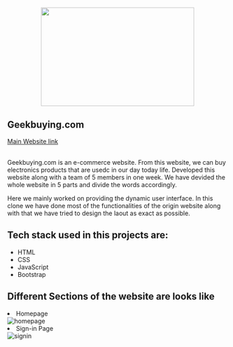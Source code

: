 <h1 align="center"><img src="https://gizchina.it/wp-content/uploads/2017/11/Geekbuying-logo.jpg" height="225px" width="350px"/></h1>

<h2 align="left">Geekbuying.com</h2>
<a href="https://www.geekbuying.com/">Main Website link </a>
<br></br>
<p> Geekbuying.com is an e-commerce website. From this website, we can buy electronics products that are usedc in our day today life. Developed this website along with a team of 5 members in one week. We have devided the whole website in 5 parts and divide the words accordingly.
</p>
<p> 
Here we mainly worked on providing the dynamic user interface. In this clone we have done most of the functionalities of the origin website along with that we have tried to design the laout as exact as possible.
</p>
<h2>Tech stack used in this projects are:</h2>
<ul>
<li>HTML</li>
<li>CSS</li>
<li>JavaScript</li>
<li>Bootstrap</li>
</ul>

<h2>Different Sections of the website are looks like</h2>
<li>Homepage</li>
<img src="https://user-images.githubusercontent.com/103960628/201537925-e145ca3b-6b69-449a-a3b4-549577dbbe38.png" alt="homepage"/>

<li>Sign-in Page</li>
<img src="https://user-images.githubusercontent.com/103960628/201538055-725ee762-15e0-42b5-b501-6104da4109e7.png" alt="signin"/>

